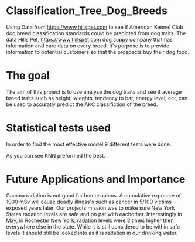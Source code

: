 # Classification_Tree_Dog_Breeds

Using Data from https://www.hillspet.com to see if American Kennel Club dog breed classification standards could be predicted from dog traits.
The data
Hills Pet, https://www.hillspet.com dog suppy company that has information and care data on every breed. It's purpose is to provide information to potential customers so that the prospects buy their dog food.

# The goal
The aim of this project is to use analyse the dog traits and see if average breed traits such as height, wieghts, tendancy to bar, energy level, ect, can be used to accuratly predict the AKC classifiction of the breed.

# Statistical tests used
In order to find the most effective model 9 different tests were done.


As you can see KNN preformed the best. 

# Future Applications and Importance
Gamma radation is not good for homosapiens. A cumulative exposure of 1000 mSv will cause deadly illness's such as cancer in 5/100 victims exposed years later. Our projects mission was to make sure New York States radation levels are safe and on par with eachother. Interestingly in May, in Rochester New York, radation levels were 3 times higher then everywhere else in the state. While it is still considered to be within safe levels it should still be looked into as it is radation in our drinking water.
